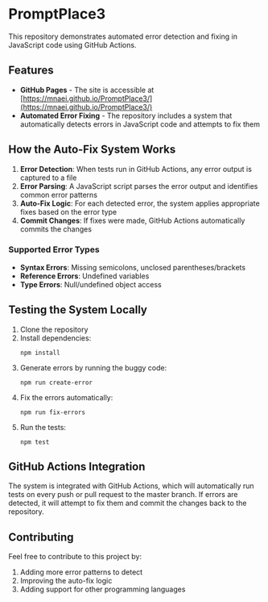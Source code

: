 # PromptPlace3

This repository demonstrates automated error detection and fixing in JavaScript code using GitHub Actions.

## Features

- **GitHub Pages** - The site is accessible at [https://mnaei.github.io/PromptPlace3/](https://mnaei.github.io/PromptPlace3/)
- **Automated Error Fixing** - The repository includes a system that automatically detects errors in JavaScript code and attempts to fix them

## How the Auto-Fix System Works

1. **Error Detection**: When tests run in GitHub Actions, any error output is captured to a file
2. **Error Parsing**: A JavaScript script parses the error output and identifies common error patterns
3. **Auto-Fix Logic**: For each detected error, the system applies appropriate fixes based on the error type
4. **Commit Changes**: If fixes were made, GitHub Actions automatically commits the changes

### Supported Error Types

- **Syntax Errors**: Missing semicolons, unclosed parentheses/brackets
- **Reference Errors**: Undefined variables
- **Type Errors**: Null/undefined object access

## Testing the System Locally

1. Clone the repository
2. Install dependencies:
   ```
   npm install
   ```
3. Generate errors by running the buggy code:
   ```
   npm run create-error
   ```
4. Fix the errors automatically:
   ```
   npm run fix-errors
   ```
5. Run the tests:
   ```
   npm test
   ```

## GitHub Actions Integration

The system is integrated with GitHub Actions, which will automatically run tests on every push or pull request to the master branch. If errors are detected, it will attempt to fix them and commit the changes back to the repository.

## Contributing

Feel free to contribute to this project by:
1. Adding more error patterns to detect
2. Improving the auto-fix logic
3. Adding support for other programming languages